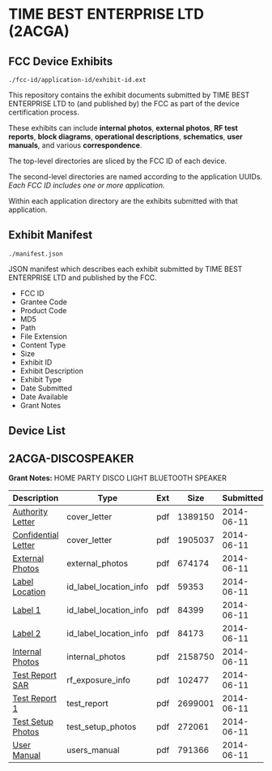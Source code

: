 # TIME BEST ENTERPRISE LTD (2ACGA)
## FCC Device Exhibits

```
./fcc-id/application-id/exhibit-id.ext
```

This repository contains the exhibit documents submitted by TIME BEST ENTERPRISE LTD to (and published by) the FCC as part of the device certification process.

These exhibits can include **internal photos**, **external photos**, **RF test reports**, **block diagrams**, **operational descriptions**, **schematics**, **user manuals**, and various **correspondence**.

The top-level directories are sliced by the FCC ID of each device.

The second-level directories are named according to the application UUIDs. *Each FCC ID includes one or more application.*

Within each application directory are the exhibits submitted with that application. 

## Exhibit Manifest

```
./manifest.json
```

JSON manifest which describes each exhibit submitted by TIME BEST ENTERPRISE LTD and published by the FCC.

- FCC ID
- Grantee Code
- Product Code
- MD5
- Path
- File Extension
- Content Type
- Size
- Exhibit ID
- Exhibit Description
- Exhibit Type
- Date Submitted
- Date Available
- Grant Notes

## Device List
## 2ACGA-DISCOSPEAKER
**Grant Notes:** HOME PARTY DISCO LIGHT BLUETOOTH SPEAKER

| Description | Type | Ext | Size | Submitted | Available |
| ----------- | ---- | --- | ---- | --------- | --------- |
| [Authority Letter](2ACGA-DISCOSPEAKER/19d3dcc44c603542495a15f9f9ffb38d/2291845.pdf) | cover_letter | pdf | 1389150 | 2014-06-11 | 2014-06-11 |
| [Confidential Letter](2ACGA-DISCOSPEAKER/19d3dcc44c603542495a15f9f9ffb38d/2291846.pdf) | cover_letter | pdf | 1905037 | 2014-06-11 | 2014-06-11 |
| [External Photos](2ACGA-DISCOSPEAKER/19d3dcc44c603542495a15f9f9ffb38d/2291844.pdf) | external_photos | pdf | 674174 | 2014-06-11 | 2014-06-11 |
| [Label Location](2ACGA-DISCOSPEAKER/19d3dcc44c603542495a15f9f9ffb38d/2291848.pdf) | id_label_location_info | pdf | 59353 | 2014-06-11 | 2014-06-11 |
| [Label 1](2ACGA-DISCOSPEAKER/19d3dcc44c603542495a15f9f9ffb38d/2291849.pdf) | id_label_location_info | pdf | 84399 | 2014-06-11 | 2014-06-11 |
| [Label 2](2ACGA-DISCOSPEAKER/19d3dcc44c603542495a15f9f9ffb38d/2291850.pdf) | id_label_location_info | pdf | 84173 | 2014-06-11 | 2014-06-11 |
| [Internal Photos](2ACGA-DISCOSPEAKER/19d3dcc44c603542495a15f9f9ffb38d/2291847.pdf) | internal_photos | pdf | 2158750 | 2014-06-11 | 2014-06-11 |
| [Test Report SAR](2ACGA-DISCOSPEAKER/19d3dcc44c603542495a15f9f9ffb38d/2291853.pdf) | rf_exposure_info | pdf | 102477 | 2014-06-11 | 2014-06-11 |
| [Test Report 1](2ACGA-DISCOSPEAKER/19d3dcc44c603542495a15f9f9ffb38d/2291852.pdf) | test_report | pdf | 2699001 | 2014-06-11 | 2014-06-11 |
| [Test Setup Photos](2ACGA-DISCOSPEAKER/19d3dcc44c603542495a15f9f9ffb38d/2291851.pdf) | test_setup_photos | pdf | 272061 | 2014-06-11 | 2014-06-11 |
| [User Manual](2ACGA-DISCOSPEAKER/19d3dcc44c603542495a15f9f9ffb38d/2291854.pdf) | users_manual | pdf | 791366 | 2014-06-11 | 2014-06-11 |
